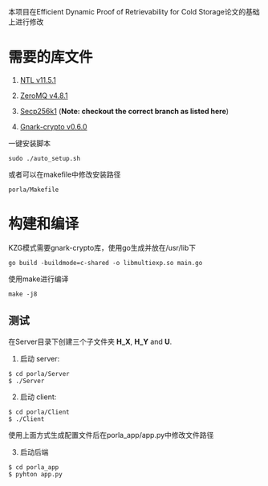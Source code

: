 本项目在Efficient Dynamic Proof of Retrievability for Cold Storage论文的基础上进行修改
# 需要的库文件
1. [NTL v11.5.1](http://www.shoup.net/ntl/download.html)

2. [ZeroMQ v4.8.1](https://github.com/zeromq/cppzmq/releases/tag/v4.8.1)

3. [Secp256k1](https://github.com/bitcoin-core/secp256k1/tree/423b6d19d373f1224fd671a982584d7e7900bc93) (**Note: checkout the correct branch as listed here**)

4. [Gnark-crypto v0.6.0](https://github.com/ConsenSys/gnark-crypto/releases/tag/v0.6.0)

一键安装脚本
```
sudo ./auto_setup.sh
```
或者可以在makefile中修改安装路径
```
porla/Makefile
```
# 构建和编译
KZG模式需要gnark-crypto库，使用go生成并放在/usr/lib下
```
go build -buildmode=c-shared -o libmultiexp.so main.go
```
使用make进行编译
```
make -j8
```
## 测试
在Server目录下创建三个子文件夹 **H_X**, **H_Y** and **U**. 

1. 启动 server:
```
$ cd porla/Server
$ ./Server
```
2. 启动 client:
```
$ cd porla/Client
$ ./Client
```

使用上面方式生成配置文件后在porla_app/app.py中修改文件路径

3. 启动后端
```
$ cd porla_app
$ pyhton app.py
```

